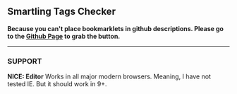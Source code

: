 ## Smartling Tags Checker

**Because you can't place bookmarklets in github descriptions.  Please go to the [Github Page](https://seethroughtrees.github.io/smartling-tags-checker/) to grab the button.**

--------------------------






### SUPPORT

**NICE: Editor** Works in all major modern browsers. Meaning, I have not tested IE.  But it should work in 9+.

